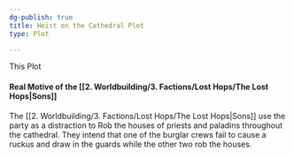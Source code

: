```yaml
---
dg-publish: true
title: Heist on the Cathedral Plot
type: Plot

---
```





This Plot 

#### Real Motive of the [[2. Worldbuilding/3. Factions/Lost Hops/The Lost Hops\|Sons]]
The [[2. Worldbuilding/3. Factions/Lost Hops/The Lost Hops\|Sons]] use the party as a distraction to Rob the houses of priests and paladins throughout the cathedral. They intend that one of the burglar crews fail to cause a ruckus and draw in the guards while the other two rob the houses.
